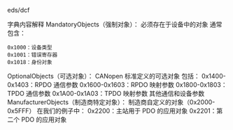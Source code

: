 eds/dcf

字典内容解释
MandatoryObjects（强制对象）：
必须存在于设备中的对象
通常包含：
```
0x1000：设备类型
0x1001：错误寄存器
0x1018：身份对象
```
OptionalObjects（可选对象）：
CANopen 标准定义的可选对象
包括：
0x1400-0x1403：RPDO 通信参数
0x1600-0x1603：RPDO 映射参数
0x1800-0x1803：TPDO 通信参数
0x1A00-0x1A03：TPDO 映射参数
其他通信和设备参数
ManufacturerObjects（制造商特定对象）：
制造商自定义的对象（0x2000-0x5FFF）
在我们的例子中：
0x2200：主站用于 PDO 的应用对象
0x2201：第二个 PDO 的应用对象